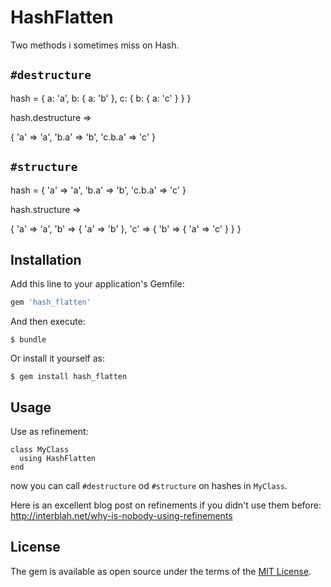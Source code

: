 # HashFlatten

Two methods i sometimes miss on Hash.

## `#destructure`

hash = { a: 'a',
         b: { a: 'b' },
         c: { b: { a: 'c' } } }

hash.destructure =>

  { 'a' => 'a',
    'b.a' => 'b',
    'c.b.a' => 'c' }

## `#structure`

hash = { 'a' => 'a',
         'b.a' => 'b',
         'c.b.a' => 'c' }

hash.structure =>

{ 'a' => 'a',
  'b' => { 'a' => 'b' },
  'c' => { 'b' => { 'a' => 'c' } } }

## Installation

Add this line to your application's Gemfile:

```ruby
gem 'hash_flatten'
```

And then execute:

    $ bundle

Or install it yourself as:

    $ gem install hash_flatten

## Usage

Use as refinement:
```
class MyClass
  using HashFlatten
end
```
now you can call `#destructure` od `#structure` on hashes in `MyClass`.

Here is an excellent blog post on refinements if you didn't use them before: http://interblah.net/why-is-nobody-using-refinements

## License

The gem is available as open source under the terms of the [MIT License](http://opensource.org/licenses/MIT).
